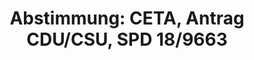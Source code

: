 ---
layout: abstimmung
title: "Abstimmung: CETA, Antrag CDU/CSU, SPD 18/9663"
categories:
 - Handel
 - Wirtschaft
tags:
 - Freihandel
 - CETA
 - EU
 - Kanada
abstimmung:
 legislaturperiode: 18
 bundestagssitzung: 190
 abstimmung: 4
links:
 - title: https://www.bundestag.de/parlament/plenum/abstimmung/abstimmung?id=418
   url: https://www.bundestag.de/parlament/plenum/abstimmung/abstimmung?id=418
 - title: http://www.abgeordnetenwatch.de/ceta_weiterverfolgen-1105-816.html
   url: http://www.abgeordnetenwatch.de/ceta_weiterverfolgen-1105-816.html
data:
 - title: Abstimmungsergebnis 20160922_2-data.pdf
   url: /res/abstimmungsliste/20160922_2-data.pdf
 - title: Abstimmungsergebnis 20160922_2_xls-data.csv
   url: /res/abstimmungsliste/analyses/20160922_2_xls-data.csv
documents:
 - title: Drucksache 18/09663.pdf
   url: http://dip21.bundestag.de/dip21/btd/18/096/1809663.pdf
   local: /res/abstimmungsdaten/018-190-04/1809663.pdf
preview: |
     Deutscher Bundestag
    
     190. Sitzung des Deutschen Bundestages
     am Donnerstag, 22.September 2016
    
     Endgültiges Ergebnis der Namentlichen Abstimmung Nr. 2
    
     Antrag der Fraktionen CDU/CSU und SPD
     zu dem Vorschlag für einen Beschluss des Rates über die Unterzeichnung - im Namen der
     Europäischen Union - des umfassenden Wirtschafts- und Handelsabkommens (CETA)
     zwischen Kanada einerseits und der Europäischen Union und ihren Mitgliedstaaten
     andererseits
     KOM (2016) 444 endg.; Ratsdok. 10968/16
     und
     zu dem Vorschlag für einen Beschluss des Rates über die vorläufige Anwendung des
     umfassenden Wirtschafts- und Handelsabkommens (CETA) zwischen Kanada einerseits
     und der Europäischen Union und ihren Mitgliedstaaten andererseits
     KOM (2016) 470 endg.; Ratsdok. 10969/16
     hier: Stellungnahme gegenüber der Bundesregierung gemäß Artikel 23 Absatz 3 des
     Grundgesetzes i. V. m. § 8 Absatz 4 des Gesetzes über die Zusammenarbeit von
     Bundesregierung und Deutschem Bundestag in Angelegenheiten der Europäischen Union
     Comprehensive Economic and Trade Agreement (CETA) - Für freien und fairen Handel
     - Drucksache 18/9663 -
    
     Abgegebene Stimmen insgesamt:
    
     589
    
     Nicht abgegebene Stimmen:
     Ja-Stimmen:
    
     41
     450
    
     Nein-Stimmen:
    
     126
    
     Enthaltungen:
    
     13
    
     Ungültige:
    
     Berlin, den 23.09.2016
    
     0
    
     Beginn: 13:10
     Ende: 13:13
---